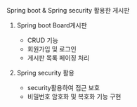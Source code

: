 Spring boot & Spring security 활용한 게시판

1) Spring boot Board게시판
   - CRUD 기능
   - 회원가입 및 로그인
   - 게시판 목록 페이징 처리
  
2) Spring security 활용
   - security활용하여 접근 보호
   - 비밀번호 암호화 및 복호화 기능 구현
   
